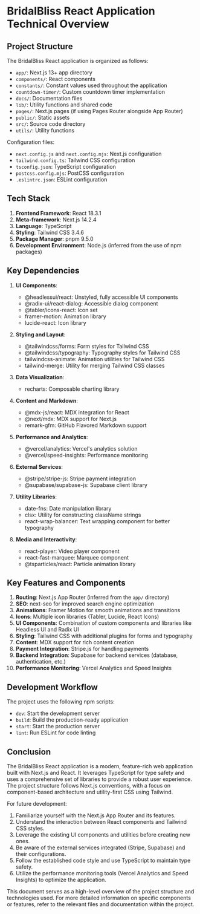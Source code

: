 # BridalBliss React Application Technical Overview

## Project Structure

The BridalBliss React application is organized as follows:

- `app/`: Next.js 13+ app directory
- `components/`: React components
- `constants/`: Constant values used throughout the application
- `countdown-timer/`: Custom countdown timer implementation
- `docs/`: Documentation files
- `lib/`: Utility functions and shared code
- `pages/`: Next.js pages (if using Pages Router alongside App Router)
- `public/`: Static assets
- `src/`: Source code directory
- `utils/`: Utility functions

Configuration files:
- `next.config.js` and `next.config.mjs`: Next.js configuration
- `tailwind.config.ts`: Tailwind CSS configuration
- `tsconfig.json`: TypeScript configuration
- `postcss.config.mjs`: PostCSS configuration
- `.eslintrc.json`: ESLint configuration

## Tech Stack

1. **Frontend Framework**: React 18.3.1
2. **Meta-framework**: Next.js 14.2.4
3. **Language**: TypeScript
4. **Styling**: Tailwind CSS 3.4.6
5. **Package Manager**: pnpm 9.5.0
6. **Development Environment**: Node.js (inferred from the use of npm packages)

## Key Dependencies

1. **UI Components**:
   - @headlessui/react: Unstyled, fully accessible UI components
   - @radix-ui/react-dialog: Accessible dialog component
   - @tabler/icons-react: Icon set
   - framer-motion: Animation library
   - lucide-react: Icon library

2. **Styling and Layout**:
   - @tailwindcss/forms: Form styles for Tailwind CSS
   - @tailwindcss/typography: Typography styles for Tailwind CSS
   - tailwindcss-animate: Animation utilities for Tailwind CSS
   - tailwind-merge: Utility for merging Tailwind CSS classes

3. **Data Visualization**:
   - recharts: Composable charting library

4. **Content and Markdown**:
   - @mdx-js/react: MDX integration for React
   - @next/mdx: MDX support for Next.js
   - remark-gfm: GitHub Flavored Markdown support

5. **Performance and Analytics**:
   - @vercel/analytics: Vercel's analytics solution
   - @vercel/speed-insights: Performance monitoring

6. **External Services**:
   - @stripe/stripe-js: Stripe payment integration
   - @supabase/supabase-js: Supabase client library

7. **Utility Libraries**:
   - date-fns: Date manipulation library
   - clsx: Utility for constructing className strings
   - react-wrap-balancer: Text wrapping component for better typography

8. **Media and Interactivity**:
   - react-player: Video player component
   - react-fast-marquee: Marquee component
   - @tsparticles/react: Particle animation library

## Key Features and Components

1. **Routing**: Next.js App Router (inferred from the `app/` directory)
2. **SEO**: next-seo for improved search engine optimization
3. **Animations**: Framer Motion for smooth animations and transitions
4. **Icons**: Multiple icon libraries (Tabler, Lucide, React Icons)
5. **UI Components**: Combination of custom components and libraries like Headless UI and Radix UI
6. **Styling**: Tailwind CSS with additional plugins for forms and typography
7. **Content**: MDX support for rich content creation
8. **Payment Integration**: Stripe.js for handling payments
9. **Backend Integration**: Supabase for backend services (database, authentication, etc.)
10. **Performance Monitoring**: Vercel Analytics and Speed Insights

## Development Workflow

The project uses the following npm scripts:

- `dev`: Start the development server
- `build`: Build the production-ready application
- `start`: Start the production server
- `lint`: Run ESLint for code linting

## Conclusion

The BridalBliss React application is a modern, feature-rich web application built with Next.js and React. It leverages TypeScript for type safety and uses a comprehensive set of libraries to provide a robust user experience. The project structure follows Next.js conventions, with a focus on component-based architecture and utility-first CSS using Tailwind.

For future development:
1. Familiarize yourself with the Next.js App Router and its features.
2. Understand the interaction between React components and Tailwind CSS styles.
3. Leverage the existing UI components and utilities before creating new ones.
4. Be aware of the external services integrated (Stripe, Supabase) and their configurations.
5. Follow the established code style and use TypeScript to maintain type safety.
6. Utilize the performance monitoring tools (Vercel Analytics and Speed Insights) to optimize the application.

This document serves as a high-level overview of the project structure and technologies used. For more detailed information on specific components or features, refer to the relevant files and documentation within the project.